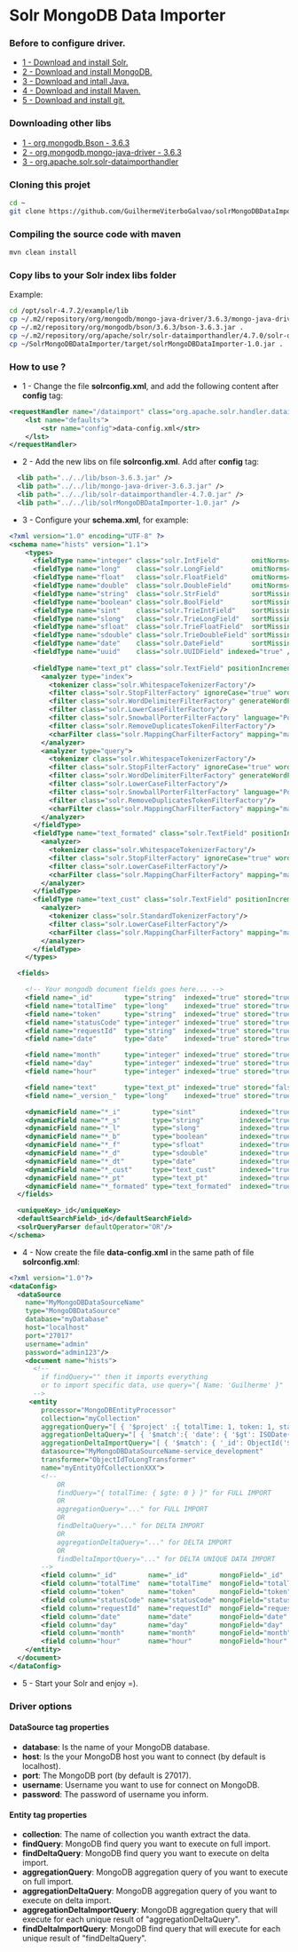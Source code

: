 # Solr MongoDB Data Importer

### Before to configure driver.

* [1 - Download and install Solr.](doc/installSolr.md)
* [2 - Download and install MongoDB.](doc/installMongoDB.md)
* [3 - Download and intall Java.](doc/installJava.md)
* [4 - Download and install Maven.](doc/installMaven.md)
* [5 - Download and install git.](doc/installGit.md)

### Downloading other libs

* [1 - org.mongodb.Bson - 3.6.3](https://mvnrepository.com/artifact/org.mongodb/bson/3.6.3)
* [2 - org.mongodb.mongo-java-driver - 3.6.3](https://mvnrepository.com/artifact/org.mongodb/mongo-java-driver/3.6.3)
* [3 - org.apache.solr.solr-dataimporthandler](https://mvnrepository.com/artifact/org.apache.solr/solr-dataimporthandler/4.7.0)

### Cloning this projet
```bash
cd ~
git clone https://github.com/GuilhermeViterboGalvao/solrMongoDBDataImporter
```

### Compiling the source code with maven
```bash
mvn clean install
```

### Copy libs to your Solr index libs folder
Example:
```bash
cd /opt/solr-4.7.2/example/lib
cp ~/.m2/repository/org/mongodb/mongo-java-driver/3.6.3/mongo-java-driver-3.6.3-sources.jar .
cp ~/.m2/repository/org/mongodb/bson/3.6.3/bson-3.6.3.jar .
cp ~/.m2/repository/org/apache/solr/solr-dataimporthandler/4.7.0/solr-dataimporthandler-4.7.0.jar .
cp ~/SolrMongoDBDataImporter/target/solrMongoDBDataImporter-1.0.jar .
```

### How to use ?

* 1 - Change the file **solrconfig.xml**, and add the following content after **config** tag:
```xml
<requestHandler name="/dataimport" class="org.apache.solr.handler.dataimport.DataImportHandler">
    <lst name="defaults">
        <str name="config">data-config.xml</str>
    </lst>
</requestHandler>
```
* 2 - Add the new libs on file **solrconfig.xml**. Add after **config** tag:
```xml
  <lib path="../../lib/bson-3.6.3.jar" />
  <lib path="../../lib/mongo-java-driver-3.6.3.jar" />
  <lib path="../../lib/solr-dataimporthandler-4.7.0.jar" />  
  <lib path="../../lib/solrMongoDBDataImporter-1.0.jar" />
```
* 3 - Configure your **schema.xml**, for example:
```xml
<?xml version="1.0" encoding="UTF-8" ?>
<schema name="hists" version="1.1">
    <types>
      <fieldType name="integer" class="solr.IntField"        omitNorms="true"/>
      <fieldType name="long"    class="solr.LongField"       omitNorms="true"/>
      <fieldType name="float"   class="solr.FloatField"      omitNorms="true"/>
      <fieldType name="double"  class="solr.DoubleField"     omitNorms="true"/>
      <fieldType name="string"  class="solr.StrField"        sortMissingLast="true" omitNorms="true"/>
      <fieldType name="boolean" class="solr.BoolField"       sortMissingLast="true" omitNorms="true"/>
      <fieldType name="sint"    class="solr.TrieIntField"    sortMissingLast="true" omitNorms="true"/>
      <fieldType name="slong"   class="solr.TrieLongField"   sortMissingLast="true" omitNorms="true"/>
      <fieldType name="sfloat"  class="solr.TrieFloatField"  sortMissingLast="true" omitNorms="true"/>
      <fieldType name="sdouble" class="solr.TrieDoubleField" sortMissingLast="true" omitNorms="true"/>
      <fieldType name="date"    class="solr.DateField"       sortMissingLast="true" omitNorms="true"/>
      <fieldType name="uuid"    class="solr.UUIDField" indexed="true" />
    
      <fieldType name="text_pt" class="solr.TextField" positionIncrementGap="100">
        <analyzer type="index">
          <tokenizer class="solr.WhitespaceTokenizerFactory"/>       
          <filter class="solr.StopFilterFactory" ignoreCase="true" words="stopwords.txt"/>
          <filter class="solr.WordDelimiterFilterFactory" generateWordParts="1" generateNumberParts="1" catenateWords="1" catenateNumbers="1" catenateAll="0" splitOnCaseChange="1"/>
          <filter class="solr.LowerCaseFilterFactory"/>
          <filter class="solr.SnowballPorterFilterFactory" language="Portuguese" />
          <filter class="solr.RemoveDuplicatesTokenFilterFactory"/>
          <charFilter class="solr.MappingCharFilterFactory" mapping="mapping-ISOLatin1Accent.txt"/>
        </analyzer>
        <analyzer type="query">
          <tokenizer class="solr.WhitespaceTokenizerFactory"/>
          <filter class="solr.StopFilterFactory" ignoreCase="true" words="stopwords.txt"/>
          <filter class="solr.WordDelimiterFilterFactory" generateWordParts="1" generateNumberParts="1" catenateWords="0" catenateNumbers="0" catenateAll="0" splitOnCaseChange="1"/>
          <filter class="solr.LowerCaseFilterFactory"/>
          <filter class="solr.SnowballPorterFilterFactory" language="Portuguese" />        
          <filter class="solr.RemoveDuplicatesTokenFilterFactory"/>
          <charFilter class="solr.MappingCharFilterFactory" mapping="mapping-ISOLatin1Accent.txt"/>
        </analyzer>
      </fieldType>
      <fieldType name="text_formated" class="solr.TextField" positionIncrementGap="100">
        <analyzer>
          <tokenizer class="solr.WhitespaceTokenizerFactory"/>
          <filter class="solr.StopFilterFactory" ignoreCase="true" words="stopwords.txt"/>
          <filter class="solr.LowerCaseFilterFactory"/>
          <charFilter class="solr.MappingCharFilterFactory" mapping="mapping-ISOLatin1Accent.txt"/>
        </analyzer>
      </fieldType>
      <fieldType name="text_cust" class="solr.TextField" positionIncrementGap="100">
        <analyzer>
          <tokenizer class="solr.StandardTokenizerFactory"/>
          <filter class="solr.LowerCaseFilterFactory"/>
          <charFilter class="solr.MappingCharFilterFactory" mapping="mapping-ISOLatin1Accent.txt"/>
        </analyzer>
      </fieldType>
    </types>

  <fields>

    <!-- Your mongodb document fields goes here... -->
    <field name="_id"        type="string"  indexed="true" stored="true"  required="true" />
    <field name="totalTime"  type="long"    indexed="true" stored="true"  required="true" />
    <field name="token"      type="string"  indexed="true" stored="true"  required="true" />
    <field name="statusCode" type="integer" indexed="true" stored="true"  required="true" />
    <field name="requestId"  type="string"  indexed="true" stored="true"  required="true" />
    <field name="date"       type="date"    indexed="true" stored="true"  required="true" />

    <field name="month"      type="integer" indexed="true" stored="true"  required="true" />
    <field name="day"        type="integer" indexed="true" stored="true"  required="true" />    
    <field name="hour"       type="integer" indexed="true" stored="true"  required="true" />

    <field name="text"       type="text_pt" indexed="true" stored="false" multiValued="true"/>
    <field name="_version_"  type="long"    indexed="true" stored="true"  multiValued="false" />

    <dynamicField name="*_i"        type="sint"           indexed="true"  stored="true" /> 
    <dynamicField name="*_s"        type="string"         indexed="true"  stored="true" /> 
    <dynamicField name="*_l"        type="slong"          indexed="true"  stored="true" /> 
    <dynamicField name="*_b"        type="boolean"        indexed="true"  stored="true" /> 
    <dynamicField name="*_f"        type="sfloat"         indexed="true"  stored="true" /> 
    <dynamicField name="*_d"        type="sdouble"        indexed="true"  stored="true" /> 
    <dynamicField name="*_dt"       type="date"           indexed="true"  stored="true" /> 
    <dynamicField name="*_cust"     type="text_cust"      indexed="true"  stored="true" />
    <dynamicField name="*_pt"       type="text_pt"        indexed="true"  stored="true" multiValued="true" />
    <dynamicField name="*_formated" type="text_formated"  indexed="true"  stored="true" multiValued="true" />
  </fields>

  <uniqueKey>_id</uniqueKey>
  <defaultSearchField>_id</defaultSearchField>
  <solrQueryParser defaultOperator="OR"/>
</schema>
```
* 4 - Now create the file **data-config.xml** in the same path of file **solrconfig.xml**:
```xml
<?xml version="1.0"?>
<dataConfig>
  <dataSource 
    name="MyMongoDBDataSourceName" 
    type="MongoDBDataSource" 
    database="myDatabase"
    host="localhost"
    port="27017"
    username="admin"
    password="admin123"/>
    <document name="hists">
      <!-- 
        if findQuery="" then it imports everything 
        or to import specific data, use query="{ Name: 'Guilherme' }"
      -->
     <entity  
        processor="MongoDBEntityProcessor"        
        collection="myCollection"
        aggregationQuery="[ { '$project' :{ totalTime: 1, token: 1, statusCode: 1, requestId: 1, date: 1, month: { $month: '$date' }, day: { $dayOfMonth: '$date' }, hour: { $hour: '$date' } } } ]"
        aggregationDeltaQuery="[ { '$match':{ 'date': { '$gt': ISODate('${dih.hists.last_index_time') } } }, { '$project' :{  totalTime: 1, token: 1, statusCode: 1, requestId: 1, date: 1, month: { $month: '$date' }, day: { $dayOfMonth: '$date' }, hour: { $hour: '$date' } } } ]"
        aggregationDeltaImportQuery="[ { '$match': { '_id': ObjectId('${dih.delta._id}') } }, { '$project' :{  totalTime: 1, token: 1, statusCode: 1, requestId: 1, date: 1, month: { $month: '$date' }, day: { $dayOfMonth: '$date' }, hour: { $hour: '$date' } } } ]"        
        datasource="MyMongoDBDataSourceName-service_development"
        transformer="ObjectIdToLongTransformer" 
        name="myEntityOfCollectionXXX">
        <!-- 
            OR
            findQuery="{ totalTime: { $gte: 0 } }" for FULL IMPORT
            OR
            aggregationQuery="..." for FULL IMPORT
            OR
            findDeltaQuery="..." for DELTA IMPORT
            OR
            aggregationDeltaQuery="..." for DELTA IMPORT
            OR
            findDeltaImportQuery="..." for DELTA UNIQUE DATA IMPORT
        -->
        <field column="_id"        name="_id"        mongoField="_id"        />
        <field column="totalTime"  name="totalTime"  mongoField="totalTime"  />
        <field column="token"      name="token"      mongoField="token"      />
        <field column="statusCode" name="statusCode" mongoField="statusCode" />
        <field column="requestId"  name="requestId"  mongoField="requestId"  />
        <field column="date"       name="date"       mongoField="date"       />
        <field column="day"        name="day"        mongoField="day"        />
        <field column="month"      name="month"      mongoField="month"      />
        <field column="hour"       name="hour"       mongoField="hour"       />
    </entity>
  </document>
</dataConfig>

```
* 5 - Start your Solr and enjoy =).

### Driver options

#### DataSource tag properties
* **database**: Is the name of your MongoDB database.
* **host**: Is the your MongoDB host you want to connect (by default is localhost).
* **port**: The MongoDB port (by default is 27017). 
* **username**: Username you want to use for connect on MongoDB.
* **password**: The password of username you inform.

#### Entity tag properties
* **collection**: The name of collection you wanth extract the data.
* **findQuery**: MongoDB find query you want to execute on full import.
* **findDeltaQuery**: MongoDB find query you want to execute on delta import.
* **aggregationQuery**: MongoDB aggregation query of you want to execute on full import.
* **aggregationDeltaQuery**: MongoDB aggregation query of you want to execute on delta import.
* **aggregationDeltaImportQuery**: MongoDB aggregation query that will execute for each unique result of "aggregationDeltaQuery".
* **findDeltaImportQuery**: MongoDB find query that will execute for each unique result of "findDeltaQuery".